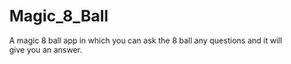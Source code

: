 # Magic_8_Ball
A magic 8 ball app in which you can ask the 8 ball any questions and it will give you an answer.

